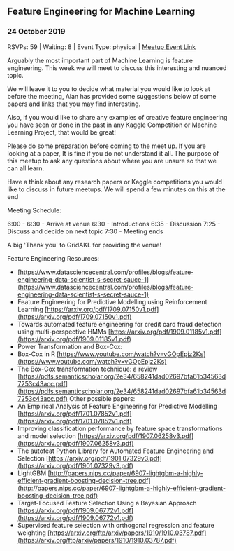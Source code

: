 ## Feature Engineering for Machine Learning
### 24 October 2019
RSVPs: 59 | Waiting: 8 | Event Type: physical | [Meetup Event Link](https://www.meetup.com/Data-Science-Discussion-Auckland/events/264775437)

Arguably the most important part of Machine Learning is feature engineering. This week we will meet to discuss this interesting and nuanced topic.

We will leave it to you to decide what material you would like to look at before the meeting, Alan has provided some suggestions below of some papers and links that you may find interesting.

Also, if you would like to share any examples of creative feature engineering you have seen or done in the past in any Kaggle Competition or Machine Learning Project, that would be great!

Please do some preparation before coming to the meet up. If you are looking at a paper, It is fine if you do not understand it all. The purpose of this meetup to ask any questions about where you are unsure so that we can all learn.

Have a think about any research papers or Kaggle competitions you would like to discuss in future meetups. We will spend a few minutes on this at the end

Meeting Schedule:

6:00 - 6:30 - Arrive at venue
6:30 - Introductions
6:35 - Discussion
7:25 - Discuss and decide on next topic
7:30 - Meeting ends

A big 'Thank you' to GridAKL for providing the venue!

Feature Engineering Resources:
- [https://www.datasciencecentral.com/profiles/blogs/feature-engineering-data-scientist-s-secret-sauce-1](https://www.datasciencecentral.com/profiles/blogs/feature-engineering-data-scientist-s-secret-sauce-1)
- Feature Engineering for Predictive Modelling using Reinforcement Learning
[https://arxiv.org/pdf/1709.07150v1.pdf](https://arxiv.org/pdf/1709.07150v1.pdf)
- Towards automated feature engineering for credit card fraud detection using multi-perspective HMMs
[https://arxiv.org/pdf/1909.01185v1.pdf](https://arxiv.org/pdf/1909.01185v1.pdf)
- Power Transformation and Box-Cox:
- Box-Cox in R [https://www.youtube.com/watch?v=vGOpEpjz2Ks](https://www.youtube.com/watch?v=vGOpEpjz2Ks)
- The Box-Cox transformation technique: a review
[https://pdfs.semanticscholar.org/2e34/658241dad02697bfa61b34563d7253c43acc.pdf](https://pdfs.semanticscholar.org/2e34/658241dad02697bfa61b34563d7253c43acc.pdf)
Other possible papers:
- An Empirical Analysis of Feature Engineering for Predictive Modelling
[https://arxiv.org/pdf/1701.07852v1.pdf](https://arxiv.org/pdf/1701.07852v1.pdf)
- Improving classification performance by feature space transformations and model selection
[https://arxiv.org/pdf/1907.06258v3.pdf](https://arxiv.org/pdf/1907.06258v3.pdf)
- The autofeat Python Library for Automated Feature Engineering and Selection
[https://arxiv.org/pdf/1901.07329v3.pdf](https://arxiv.org/pdf/1901.07329v3.pdf)
- LightGBM
[http://papers.nips.cc/paper/6907-lightgbm-a-highly-efficient-gradient-boosting-decision-tree.pdf](http://papers.nips.cc/paper/6907-lightgbm-a-highly-efficient-gradient-boosting-decision-tree.pdf)
- Target-Focused Feature Selection Using a Bayesian Approach
[https://arxiv.org/pdf/1909.06772v1.pdf](https://arxiv.org/pdf/1909.06772v1.pdf)
- Supervised feature selection with orthogonal regression and feature weighting
[https://arxiv.org/ftp/arxiv/papers/1910/1910.03787.pdf](https://arxiv.org/ftp/arxiv/papers/1910/1910.03787.pdf)
